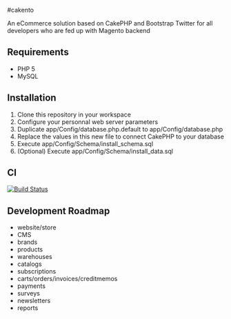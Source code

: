 #cakento

An eCommerce solution based on CakePHP and Bootstrap Twitter for all developers who are fed up with Magento backend

## Requirements
* PHP 5
* MySQL

## Installation
1. Clone this repository in your workspace
2. Configure your personnal web server parameters
3. Duplicate app/Config/database.php.default to app/Config/database.php
4. Replace the values in this new file to connect CakePHP to your database
5. Execute app/Config/Schema/install_schema.sql
6. (Optional) Execute app/Config/Schema/install_data.sql

## CI
[![Build Status](https://secure.travis-ci.org/nicolasramy/cakento.png?branch=master)](https://travis-ci.org/nicolasramy/cakento)

## Development Roadmap

- website/store
- CMS
- brands
- products
- warehouses
- catalogs
- subscriptions
- carts/orders/invoices/creditmemos
- payments
- surveys
- newsletters
- reports
